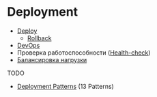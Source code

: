 # Deployment

- [Deploy](pattern.deploy.md)
  - [Rollback](pattern.rollback.md)
- [DevOps](../../devops.md)
- Проверка работоспособности ([Health-check](../observability/pattern.healthcheck.md))
- [Балансировка нагрузки](load.balancing.md)

TODO

- [Deployment Patterns](https://airtable.com/embed/shryjXK2rzf52sv9u/tbl2vjDV9Es36E2cW) (13 Patterns)
